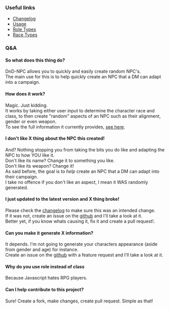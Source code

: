 ### Useful links<br>
- [Changelog](./changelog.md)
- [Usage](./usage.md)
- [Role Types](./roleTypes.md)
- [Race Types](./raceTypes.md)

### Q&A
#### So what does this thing do?
DnD-NPC allows you to quickly and easily create random NPC's.<br>
The main use for this is to help quickly create an NPC that a DM can adapt into a campaign.

#### How does it work?
Magic. Just kidding.<br/>
It works by taking either user input to determine the character race and class, to then create "random" aspects of an NPC such as their alignment, gender or even weapon.<br>
To see the full information it currently provides, [see here](./usage.md#output).

#### I don't like X thing about the NPC this created!
And? Nothing stopping you from taking the bits you do like and adapting the NPC to how YOU like it.<br>
Don't like its name? Change it to something you like.<br>
Don't like its weapon? Change it!<br>
As said before, the goal is to _help_ create an NPC that a DM can adapt into their campaign.<br>
I take no offence if you don't like an aspect, I mean it WAS randomly generated.

#### I just updated to the latest version and X thing broke!
Please check the [changelog](./changelog) to make sure this was an intended change.<br>
If it was not, create an issue on the [github](https://github.com/Multarix/DnD-NPC/issues) and I'll take a look at it.<br>
Better yet, if you know whats causing it, fix it and create a pull request!.

#### Can you make it generate X information?
It depends. I'm not going to generate your characters appearance (aside from gender and age) for instance.<br>
Create an issue on the [github](https://github.com/Multarix/DnD-NPC/issues) with a feature request and I'll take a look at it.

#### Why do you use role instead of class
Because Javascript hates RPG players.

#### Can I help contribute to this project?
Sure! Create a fork, make changes, create pull request. Simple as that!
